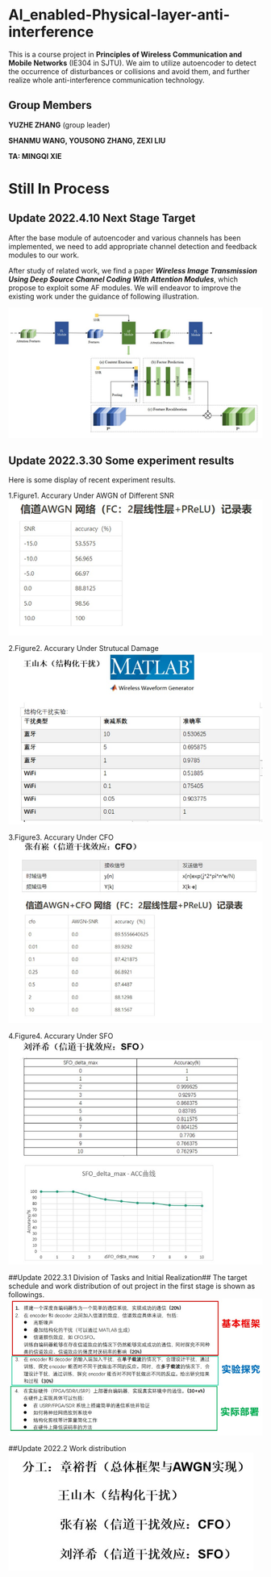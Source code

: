 # AI_enabled-Physical-layer-anti-interference
This is a course project in **Principles of Wireless 
Communication and Mobile Networks** (IE304 in SJTU). 
We aim to utilize autoencoder to detect the occurrence 
of disturbances or collisions and avoid them, 
and further realize whole anti-interference communication technology.

## Group Members
**YUZHE ZHANG** (group leader) 

**SHANMU WANG, YOUSONG ZHANG, ZEXI LIU**

**TA: MINGQI XIE**
# Still In Process

## Update 2022.4.10 Next Stage Target
After the base module of autoencoder and various channels has been implemented, 
we need to add appropriate channel detection and feedback modules to our work.

After study of related work, we find a paper ***Wireless Image Transmission Using Deep Source
Channel Coding With Attention Modules***, which propose to exploit some AF modules.
We will endeavor to improve the existing work under the guidance of following illustration.

![Figure 1](images/1.jpg)

## Update 2022.3.30 Some experiment results ##
Here is some display of recent experiment results.

1.Figure1. Accurary Under AWGN of Different SNR
![test image size](images/2.jpg)

2.Figure2. Accurary Under Strutucal Damage
![](images/3.jpg)

3.Figure3. Accurary Under CFO
![](images/4.jpg)

4.Figure4. Accurary Under SFO
![](images/5.jpg) 

##Update 2022.3.1 Division of Tasks and Initial Realization##
The target schedule and work distribution of out project in the first stage is shown as followings.
![](images/6.jpg)

##Update 2022.2 Work distribution 
![](images/7.jpg)